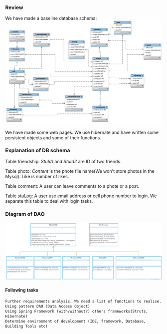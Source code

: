 ### Review
We have made a baseline database schema:
![Database Schema](https://raw.githubusercontent.com/shenke93/LinkedForever/Ke/diagrams/dbschema.png)

We have made some web pages.
We use hibernate and have written some persistent objects and some of their functions.

### Explanation of DB schema
Table friendship: *StuId1* and *StuId2* are ID of two friends.

Table photo: *Content* is the phote file name(We won't store photos in the Mysql). Like is number of likes.

Table comment: A user can leave comments to a phote or a post.

Table stuLog: A user use email address or cell phone number to login. We separate this table to deal with login tasks.

### Diagram of DAO
![Diagram_DAO](https://raw.githubusercontent.com/shenke93/LinkedForever/Ke/diagrams/linkedforever_DAO_Diagram.png)

#### Following tasks
    Further requirements analysis. We need a list of functions to realise. 
    Using pattern DAO (Data Access Object) 
    Using Spring Framework (with/without?) others frameworks(Struts, Hibernate)
    Determine environment of development (IDE, framework, Database, Building Tools etc) 
